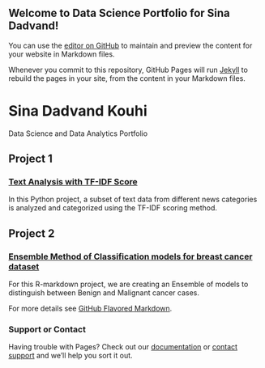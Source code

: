 ## Welcome to Data Science Portfolio for Sina Dadvand!

You can use the [editor on GitHub](https://github.com/SinaDadvand/Sina_Portfolio/edit/gh-pages/index.md) to maintain and preview the content for your website in Markdown files.

Whenever you commit to this repository, GitHub Pages will run [Jekyll](https://jekyllrb.com/) to rebuild the pages in your site, from the content in your Markdown files.

# Sina Dadvand Kouhi
Data Science and Data Analytics Portfolio

## Project 1
### [Text Analysis with TF-IDF Score](https://github.com/SinaDadvand/Article_Categorization_TF-IDF/)
In this Python project, a subset of text data from different news categories is analyzed and categorized using the TF-IDF scoring method.

## Project 2
### [Ensemble Method of Classification models for breast cancer dataset](https://github.com/SinaDadvand/Ensemble_BreastCancer)
For this R-markdown project, we are creating an Ensemble of models to distinguish between Benign and Malignant cancer cases.


For more details see [GitHub Flavored Markdown](https://guides.github.com/features/mastering-markdown/).


### Support or Contact

Having trouble with Pages? Check out our [documentation](https://docs.github.com/categories/github-pages-basics/) or [contact support](https://support.github.com/contact) and we’ll help you sort it out.
